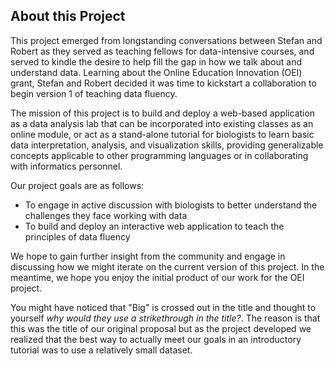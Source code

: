## About this Project
This project emerged from longstanding conversations between Stefan and Robert as they served as teaching fellows for data-intensive courses, and served to kindle the desire to help fill the gap in how we talk about and understand data. Learning about the Online Education Innovation (OEI) grant, Stefan and Robert decided it was time to kickstart a collaboration to begin version 1 of teaching data fluency.

The mission of this project is to build and deploy a web-based application as a data analysis lab that can be incorporated into existing classes as an online module, or act as a stand-alone tutorial for biologists to learn basic data interpretation, analysis, and visualization skills, providing generalizable concepts applicable to other programming languages or in collaborating with informatics personnel.

Our project goals are as follows:
* To engage in active discussion with biologists to better understand the challenges they face working with data
* To build and deploy an interactive web application to teach the principles of data fluency

We hope to gain further insight from the community and engage in discussing how we might iterate on the current version of this project. In the meantime, we hope you enjoy the initial product of our work for the OEI project.

You might have noticed that "Big" is crossed out in the title and thought to yourself *why would they use a strikethrough in the title?*.  The reason is that this was the title of our original proposal but as the project developed we realized that the best way to actually meet our goals in an introductory tutorial was to use a relatively small dataset.
